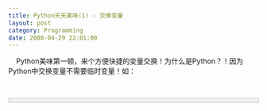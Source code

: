 ```yaml
---
title: Python天天美味(1) - 交换变量
layout: post
category: Programming
date: 2008-04-29 22:01:00
---
```


&nbsp;&nbsp;&nbsp; Python美味第一顿，来个方便快捷的变量交换！为什么是Python？！因为Python中交换变量不需要临时变量！如：

&nbsp;&nbsp;&nbsp; 

<div style="border: 1px solid #cccccc; padding: 4px 5px 4px 4px; background-color: #eeeeee; font-size: 13px; width: 98%;"><!--

Code highlighting produced by Actipro CodeHighlighter (freeware)

http://www.CodeHighlighter.com/

-->![](http://www.cnblogs.com/Images/OutliningIndicators/None.gif)<span style="color: #000000;">a,&nbsp;b,&nbsp;c&nbsp;</span><span style="color: #000000;">=</span><span style="color: #000000;">&nbsp;b,&nbsp;c,&nbsp;a

</span></div>
&nbsp;

&nbsp;&nbsp;&nbsp; 来个复杂一点的例子，再来一顿家喻户晓的&#8220;冒泡排序&#8221;吧：

&nbsp;&nbsp;&nbsp; 

<div style="border: 1px solid #cccccc; padding: 4px 5px 4px 4px; background-color: #eeeeee; font-size: 13px; width: 98%;"><!--

Code highlighting produced by Actipro CodeHighlighter (freeware)

http://www.CodeHighlighter.com/

-->![](http://www.cnblogs.com/Images/OutliningIndicators/None.gif)<span style="color: #000000;">array&nbsp;</span><span style="color: #000000;">=</span><span style="color: #000000;">&nbsp;[</span><span style="color: #000000;">1</span><span style="color: #000000;">,&nbsp;</span><span style="color: #000000;">2</span><span style="color: #000000;">,&nbsp;</span><span style="color: #000000;">5</span><span style="color: #000000;">,&nbsp;</span><span style="color: #000000;">3</span><span style="color: #000000;">,&nbsp;</span><span style="color: #000000;">6</span><span style="color: #000000;">,&nbsp;</span><span style="color: #000000;">8</span><span style="color: #000000;">,&nbsp;</span><span style="color: #000000;">4</span><span style="color: #000000;">]

![](http://www.cnblogs.com/Images/OutliningIndicators/None.gif)</span><span style="color: #0000ff;">for</span><span style="color: #000000;">&nbsp;i&nbsp;</span><span style="color: #0000ff;">in</span><span style="color: #000000;">&nbsp;range(len(array)&nbsp;</span><span style="color: #000000;">-</span><span style="color: #000000;">&nbsp;</span><span style="color: #000000;">1</span><span style="color: #000000;">,&nbsp;</span><span style="color: #000000;">1</span><span style="color: #000000;">,&nbsp;</span><span style="color: #000000;">-</span><span style="color: #000000;">1</span><span style="color: #000000;">):

![](http://www.cnblogs.com/Images/OutliningIndicators/None.gif)&nbsp;&nbsp;&nbsp;&nbsp;</span><span style="color: #0000ff;">for</span><span style="color: #000000;">&nbsp;j&nbsp;</span><span style="color: #0000ff;">in</span><span style="color: #000000;">&nbsp;range(0,&nbsp;i):

![](http://www.cnblogs.com/Images/OutliningIndicators/None.gif)&nbsp;&nbsp;&nbsp;&nbsp;&nbsp;&nbsp;&nbsp;&nbsp;</span><span style="color: #0000ff;">if</span><span style="color: #000000;">&nbsp;array[j]&nbsp;</span><span style="color: #000000;">&gt;</span><span style="color: #000000;">&nbsp;array[j&nbsp;</span><span style="color: #000000;">+</span><span style="color: #000000;">&nbsp;</span><span style="color: #000000;">1</span><span style="color: #000000;">]:

![](http://www.cnblogs.com/Images/OutliningIndicators/None.gif)&nbsp;&nbsp;&nbsp;&nbsp;&nbsp;&nbsp;&nbsp;&nbsp;&nbsp;&nbsp;&nbsp;&nbsp;array[j],&nbsp;array[j&nbsp;</span><span style="color: #000000;">+</span><span style="color: #000000;">&nbsp;</span><span style="color: #000000;">1</span><span style="color: #000000;">]&nbsp;</span><span style="color: #000000;">=</span><span style="color: #000000;">&nbsp;array[j&nbsp;</span><span style="color: #000000;">+</span><span style="color: #000000;">&nbsp;</span><span style="color: #000000;">1</span><span style="color: #000000;">],&nbsp;array[j]

![](http://www.cnblogs.com/Images/OutliningIndicators/None.gif)</span><span style="color: #0000ff;">print</span><span style="color: #000000;">&nbsp;array</span></div>

&nbsp;&nbsp;&nbsp; 好吧，今天就吃到这里了，请密切关注，以后还有更多美味大餐等着您呢！

&nbsp;

#### [Python天天美味系列（总）](http://www.cnblogs.com/coderzh/archive/2008/07/08/pythoncookbook.html)
  
[Python  天天美味(1) - 交换变量](http://www.cnblogs.com/coderzh/archive/2008/04/29/1176878.html)
  
[Python  天天美味(2) - 字符遍历的艺术](http://www.cnblogs.com/coderzh/archive/2008/04/30/1177677.html) &nbsp;
  
[Python  天天美味(3) - 字符转换](http://www.cnblogs.com/coderzh/archive/2008/05/02/1179593.html) &nbsp;
  
[Python  天天美味(4) - isinstance判断对象类型](http://www.cnblogs.com/coderzh/archive/2008/05/02/1179609.html)&nbsp;
  
[Python  天天美味(5) - ljust rjust center](http://www.cnblogs.com/coderzh/archive/2008/05/02/1179709.html)&nbsp; 

... 

&nbsp;
